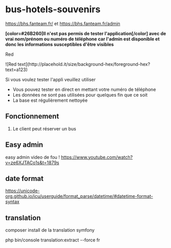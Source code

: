 # bus-hotels-souvenirs

https://bhs.fanteam.fr/  et https://bhs.fanteam.fr/admin 

<strong>[color=#26B260]Il n'est pas permis de tester l'application[/color] avec de vrai nom/prénom ou numéro de téléphone car l'admin est disponible et donc les informations susceptibles d'être visibles</strong>
<p>
<span data-color="red">Red</span>
</p>
![Red text](http://placehold.it/size/background-hex/foreground-hex?text=a123)

Si vous voulez tester l'appli veuillez utiliser
  - Vous pouvez tester en direct en mettant votre numéro de téléphone
  - Les données ne sont pas utilisées pour quelques fin que ce soit
  - La base est régulièrement nettoyée 

## Fonctionnement
1. Le client peut réserver un bus


## Easy admin
easy admin video de fou !
https://www.youtube.com/watch?v=ze6XJTACo1s&t=1879s


## date format
https://unicode-org.github.io/icu/userguide/format_parse/datetime/#datetime-format-syntax

## translation
composer install de la translation symfony


php bin/console translation:extract --force fr
